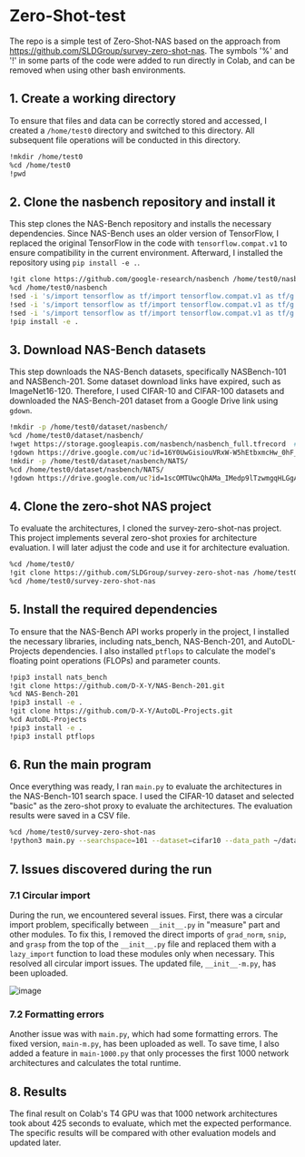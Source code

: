 # Zero-Shot-test
The repo is a simple test of Zero-Shot-NAS based on the approach from https://github.com/SLDGroup/survey-zero-shot-nas. The symbols '%' and '!' in some parts of the code were added to run directly in Colab, and can be removed when using other bash environments.
## 1. Create a working directory

To ensure that files and data can be correctly stored and accessed, I created a `/home/test0` directory and switched to this directory. All subsequent file operations will be conducted in this directory.

```bash
!mkdir /home/test0
%cd /home/test0
!pwd
```

## 2. Clone the nasbench repository and install it

This step clones the NAS-Bench repository and installs the necessary dependencies. Since NAS-Bench uses an older version of TensorFlow, I replaced the original TensorFlow in the code with `tensorflow.compat.v1` to ensure compatibility in the current environment. Afterward, I installed the repository using `pip install -e .`.

```bash
!git clone https://github.com/google-research/nasbench /home/test0/nasbench
%cd /home/test0/nasbench
!sed -i 's/import tensorflow as tf/import tensorflow.compat.v1 as tf/g' nasbench/api.py
!sed -i 's/import tensorflow as tf/import tensorflow.compat.v1 as tf/g' nasbench/lib/evaluate.py
!sed -i 's/import tensorflow as tf/import tensorflow.compat.v1 as tf/g' nasbench/lib/training_time.py
!pip install -e .
```

## 3. Download NAS-Bench datasets

This step downloads the NAS-Bench datasets, specifically NASBench-101 and NASBench-201. Some dataset download links have expired, such as ImageNet16-120. Therefore, I used CIFAR-10 and CIFAR-100 datasets and downloaded the NAS-Bench-201 dataset from a Google Drive link using `gdown`.

```bash
!mkdir -p /home/test0/dataset/nasbench/
%cd /home/test0/dataset/nasbench/
!wget https://storage.googleapis.com/nasbench/nasbench_full.tfrecord  # NASBench-101
!gdown https://drive.google.com/uc?id=16Y0UwGisiouVRxW-W5hEtbxmcHw_0hF_  # NASBench-201
!mkdir -p /home/test0/dataset/nasbench/NATS/
%cd /home/test0/dataset/nasbench/NATS/
!gdown https://drive.google.com/uc?id=1scOMTUwcQhAMa_IMedp9lTzwmgqHLGgA
```

## 4. Clone the zero-shot NAS project

To evaluate the architectures, I cloned the survey-zero-shot-nas project. This project implements several zero-shot proxies for architecture evaluation. I will later adjust the code and use it for architecture evaluation.

```bash
%cd /home/test0/
!git clone https://github.com/SLDGroup/survey-zero-shot-nas /home/test0/survey-zero-shot-nas
%cd /home/test0/survey-zero-shot-nas
```

## 5. Install the required dependencies

To ensure that the NAS-Bench API works properly in the project, I installed the necessary libraries, including nats_bench, NAS-Bench-201, and AutoDL-Projects dependencies. I also installed `ptflops` to calculate the model's floating point operations (FLOPs) and parameter counts.

```bash
!pip3 install nats_bench
!git clone https://github.com/D-X-Y/NAS-Bench-201.git
%cd NAS-Bench-201
!pip3 install -e .
!git clone https://github.com/D-X-Y/AutoDL-Projects.git
%cd AutoDL-Projects
!pip3 install -e .
!pip3 install ptflops
```

## 6. Run the main program

Once everything was ready, I ran `main.py` to evaluate the architectures in the NAS-Bench-101 search space. I used the CIFAR-10 dataset and selected "basic" as the zero-shot proxy to evaluate the architectures. The evaluation results were saved in a CSV file.

```bash
%cd /home/test0/survey-zero-shot-nas
!python3 main.py --searchspace=101 --dataset=cifar10 --data_path ~/dataset/ --metric=basic
```

## 7. Issues discovered during the run

### 7.1 Circular import
During the run, we encountered several issues. First, there was a circular import problem, specifically between `__init__.py` in "measure" part and other modules. To fix this, I removed the direct imports of `grad_norm`, `snip`, and `grasp` from the top of the `__init__.py` file and replaced them with a `lazy_import` function to load these modules only when necessary. This resolved all circular import issues. The updated file, `__init__-m.py`, has been uploaded.

![image](https://github.com/user-attachments/assets/bd4e9ef6-1504-49cd-8e13-88a38a601365)


### 7.2 Formatting errors
Another issue was with `main.py`, which had some formatting errors. The fixed version, `main-m.py`, has been uploaded as well. To save time, I also added a feature in `main-1000.py` that only processes the first 1000 network architectures and calculates the total runtime.

## 8. Results
The final result on Colab's T4 GPU was that 1000 network architectures took about 425 seconds to evaluate, which met the expected performance. The specific results will be compared with other evaluation models and updated later.
